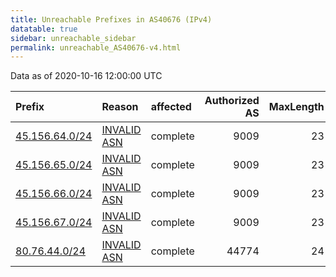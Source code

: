 ```yaml
---
title: Unreachable Prefixes in AS40676 (IPv4)
datatable: true
sidebar: unreachable_sidebar
permalink: unreachable_AS40676-v4.html
---
```


Data as of 2020-10-16 12:00:00 UTC


<div class="datatable-begin"></div>

| Prefix                                                 | Reason                                                                                                | affected   |   Authorized AS |   MaxLength | Anchor                                         |   unreachable /24s |
|:-------------------------------------------------------|:------------------------------------------------------------------------------------------------------|:-----------|----------------:|------------:|:-----------------------------------------------|-------------------:|
| [45.156.64.0/24](https://stat.ripe.net/45.156.64.0/24) | [INVALID ASN](https://rpki-validator.ripe.net/announcement-preview?asn=AS40676&prefix=45.156.64.0/24) | complete   |            9009 |          23 | [RIPE](unreachable_RIPE_NCC_RPKI_Root-v4.html) |                  1 |
| [45.156.65.0/24](https://stat.ripe.net/45.156.65.0/24) | [INVALID ASN](https://rpki-validator.ripe.net/announcement-preview?asn=AS40676&prefix=45.156.65.0/24) | complete   |            9009 |          23 | [RIPE](unreachable_RIPE_NCC_RPKI_Root-v4.html) |                  1 |
| [45.156.66.0/24](https://stat.ripe.net/45.156.66.0/24) | [INVALID ASN](https://rpki-validator.ripe.net/announcement-preview?asn=AS40676&prefix=45.156.66.0/24) | complete   |            9009 |          23 | [RIPE](unreachable_RIPE_NCC_RPKI_Root-v4.html) |                  1 |
| [45.156.67.0/24](https://stat.ripe.net/45.156.67.0/24) | [INVALID ASN](https://rpki-validator.ripe.net/announcement-preview?asn=AS40676&prefix=45.156.67.0/24) | complete   |            9009 |          23 | [RIPE](unreachable_RIPE_NCC_RPKI_Root-v4.html) |                  1 |
| [80.76.44.0/24](https://stat.ripe.net/80.76.44.0/24)   | [INVALID ASN](https://rpki-validator.ripe.net/announcement-preview?asn=AS40676&prefix=80.76.44.0/24)  | complete   |           44774 |          24 | [RIPE](unreachable_RIPE_NCC_RPKI_Root-v4.html) |                  1 |

<div class="datatable-end"></div>